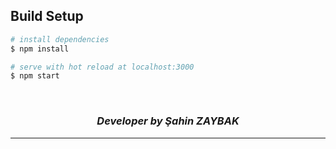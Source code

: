 ## Build Setup

```bash
# install dependencies
$ npm install

# serve with hot reload at localhost:3000
$ npm start
```

<br>
<div align="center">
  <h3><i>Developer by Şahin ZAYBAK </i></h3>
  <hr/>
</div>
